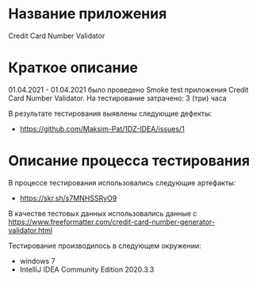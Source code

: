 # Название приложения 
Credit Card Number Validator

# Краткое описание
01.04.2021 - 01.04.2021 было проведено Smoke test приложения Credit Card Number Validator.
На тестирование затрачено: 3 (три) часа

В результате тестирования выявлены следующие дефекты:
* https://github.com/Maksim-Pat/1DZ-IDEA/issues/1

# Описание процесса тестирования
В процессе тестирования использовались следующие артефакты:
* https://skr.sh/s7MNHSSRyO9


В качестве тестовых данных использовались данные c https://www.freeformatter.com/credit-card-number-generator-validator.html

Тестирование производилось в следующем окружении:
* windows 7
* IntelliJ IDEA Community Edition 2020.3.3